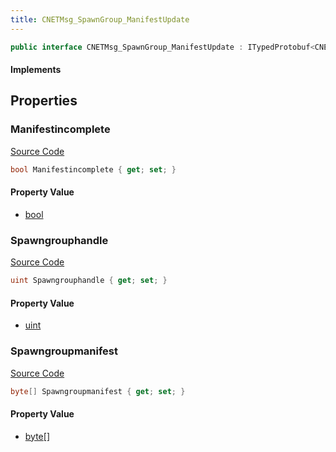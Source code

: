 ```yaml
---
title: CNETMsg_SpawnGroup_ManifestUpdate
---
```


```csharp
public interface CNETMsg_SpawnGroup_ManifestUpdate : ITypedProtobuf<CNETMsg_SpawnGroup_ManifestUpdate>, INativeHandle, INetMessage<CNETMsg_SpawnGroup_ManifestUpdate>, IDisposable
```

#### Implements

## Properties

### Manifestincomplete

[Source Code](https://github.com/swiftly-solution/swiftlys2/blob/beta/managed/src/SwiftlyS2.Generated/Protobufs/Interfaces/CNETMsg_SpawnGroup_ManifestUpdate.cs#L24)

```csharp
bool Manifestincomplete { get; set; }
```

#### Property Value

- [bool](https://learn.microsoft.com/dotnet/api/system.boolean)

### Spawngrouphandle

[Source Code](https://github.com/swiftly-solution/swiftlys2/blob/beta/managed/src/SwiftlyS2.Generated/Protobufs/Interfaces/CNETMsg_SpawnGroup_ManifestUpdate.cs#L18)

```csharp
uint Spawngrouphandle { get; set; }
```

#### Property Value

- [uint](https://learn.microsoft.com/dotnet/api/system.uint32)

### Spawngroupmanifest

[Source Code](https://github.com/swiftly-solution/swiftlys2/blob/beta/managed/src/SwiftlyS2.Generated/Protobufs/Interfaces/CNETMsg_SpawnGroup_ManifestUpdate.cs#L21)

```csharp
byte[] Spawngroupmanifest { get; set; }
```

#### Property Value

- [byte](https://learn.microsoft.com/dotnet/api/system.byte)[]

